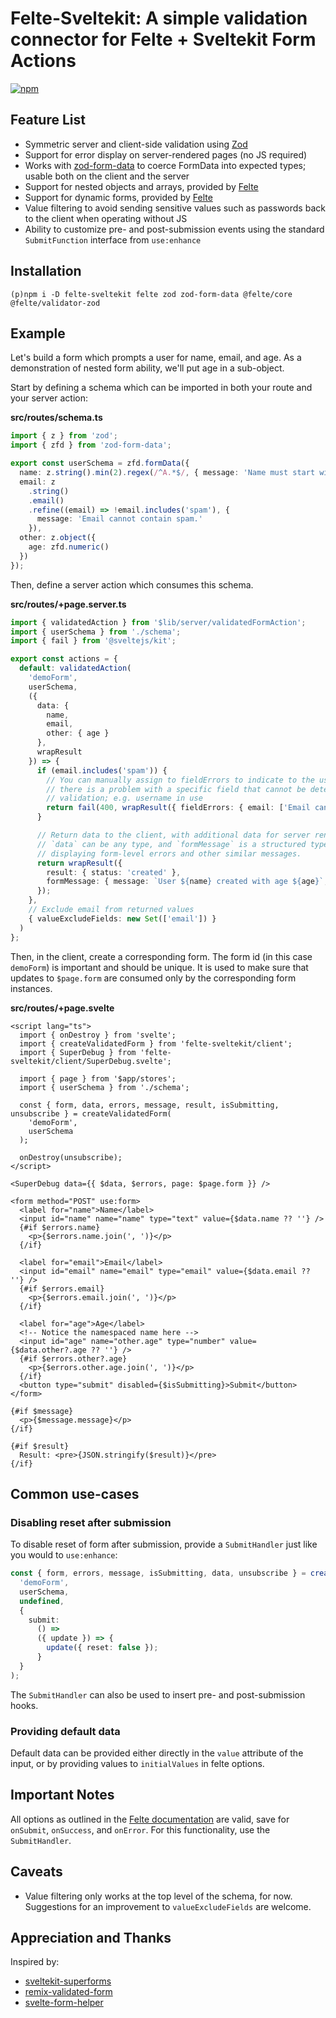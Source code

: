 # Felte-Sveltekit: A simple validation connector for Felte + Sveltekit Form Actions

[![npm](https://img.shields.io/npm/v/felte-sveltekit)](https://www.npmjs.com/package/felte-sveltekit)

## Feature List

- Symmetric server and client-side validation using [Zod](https://zod.dev)
- Support for error display on server-rendered pages (no JS required)
- Works with [zod-form-data](https://github.com/airjp73/remix-validated-form/tree/main/packages/zod-form-data) to coerce FormData into expected types; usable both on the client and the server
- Support for nested objects and arrays, provided by [Felte](https://felte.dev/docs/svelte/nested-forms)
- Support for dynamic forms, provided by [Felte](https://felte.dev/docs/svelte/dynamic-forms)
- Value filtering to avoid sending sensitive values such as passwords back to the client when operating without JS
- Ability to customize pre- and post-submission events using the standard `SubmitFunction` interface from `use:enhance`

## Installation

```
(p)npm i -D felte-sveltekit felte zod zod-form-data @felte/core @felte/validator-zod
```

## Example

Let's build a form which prompts a user for name, email, and age. As a
demonstration of nested form ability, we'll put age in a sub-object.

Start by defining a schema which can be imported in both your route and your server action:

**src/routes/schema.ts**

```ts
import { z } from 'zod';
import { zfd } from 'zod-form-data';

export const userSchema = zfd.formData({
  name: z.string().min(2).regex(/^A.*$/, { message: 'Name must start with A' }),
  email: z
    .string()
    .email()
    .refine((email) => !email.includes('spam'), {
      message: 'Email cannot contain spam.'
    }),
  other: z.object({
    age: zfd.numeric()
  })
});
```

Then, define a server action which consumes this schema.

**src/routes/+page.server.ts**

```ts
import { validatedAction } from '$lib/server/validatedFormAction';
import { userSchema } from './schema';
import { fail } from '@sveltejs/kit';

export const actions = {
  default: validatedAction(
    'demoForm',
    userSchema,
    ({
      data: {
        name,
        email,
        other: { age }
      },
      wrapResult
    }) => {
      if (email.includes('spam')) {
        // You can manually assign to fieldErrors to indicate to the user that
        // there is a problem with a specific field that cannot be detected in
        // validation; e.g. username in use
        return fail(400, wrapResult({ fieldErrors: { email: ['Email cannot contain spam.'] } }));
      }

      // Return data to the client, with additional data for server rendering.
      // `data` can be any type, and `formMessage` is a structured type for
      // displaying form-level errors and other similar messages.
      return wrapResult({
        result: { status: 'created' },
        formMessage: { message: `User ${name} created with age ${age}`, type: 'success' }
      });
    },
    // Exclude email from returned values
    { valueExcludeFields: new Set(['email']) }
  )
};
```

Then, in the client, create a corresponding form. The form id (in this case
`demoForm`) is important and should be unique. It is used to make sure that
updates to `$page.form` are consumed only by the corresponding form instances.

**src/routes/+page.svelte**

```svelte
<script lang="ts">
  import { onDestroy } from 'svelte';
  import { createValidatedForm } from 'felte-sveltekit/client';
  import { SuperDebug } from 'felte-sveltekit/client/SuperDebug.svelte';

  import { page } from '$app/stores';
  import { userSchema } from './schema';

  const { form, data, errors, message, result, isSubmitting, unsubscribe } = createValidatedForm(
    'demoForm',
    userSchema
  );

  onDestroy(unsubscribe);
</script>

<SuperDebug data={{ $data, $errors, page: $page.form }} />

<form method="POST" use:form>
  <label for="name">Name</label>
  <input id="name" name="name" type="text" value={$data.name ?? ''} />
  {#if $errors.name}
    <p>{$errors.name.join(', ')}</p>
  {/if}

  <label for="email">Email</label>
  <input id="email" name="email" type="email" value={$data.email ?? ''} />
  {#if $errors.email}
    <p>{$errors.email.join(', ')}</p>
  {/if}

  <label for="age">Age</label>
  <!-- Notice the namespaced name here -->
  <input id="age" name="other.age" type="number" value={$data.other?.age ?? ''} />
  {#if $errors.other?.age}
    <p>{$errors.other.age.join(', ')}</p>
  {/if}
  <button type="submit" disabled={$isSubmitting}>Submit</button>
</form>

{#if $message}
  <p>{$message.message}</p>
{/if}

{#if $result}
  Result: <pre>{JSON.stringify($result)}</pre>
{/if}
```

## Common use-cases

### Disabling reset after submission

To disable reset of form after submission, provide a `SubmitHandler` just like you would to `use:enhance`:

```ts
const { form, errors, message, isSubmitting, data, unsubscribe } = createValidatedForm(
  'demoForm',
  userSchema,
  undefined,
  {
    submit:
      () =>
      ({ update }) => {
        update({ reset: false });
      }
  }
);
```

The `SubmitHandler` can also be used to insert pre- and post-submission hooks.

### Providing default data

Default data can be provided either directly in the `value` attribute of the input, or by providing values to `initialValues` in felte options.

## Important Notes

All options as outlined in the [Felte documentation](https://felte.dev/docs/svelte/getting-started) are valid, save for `onSubmit`, `onSuccess`, and `onError`. For this functionality, use the `SubmitHandler`.

## Caveats

- Value filtering only works at the top level of the schema, for now. Suggestions for an improvement to `valueExcludeFields` are welcome.

## Appreciation and Thanks

Inspired by:

- [sveltekit-superforms](https://github.com/ciscoheat/sveltekit-superforms)
- [remix-validated-form](https://www.remix-validated-form.io/)
- [svelte-form-helper](https://github.com/CaptainCodeman/svelte-form-helper)
